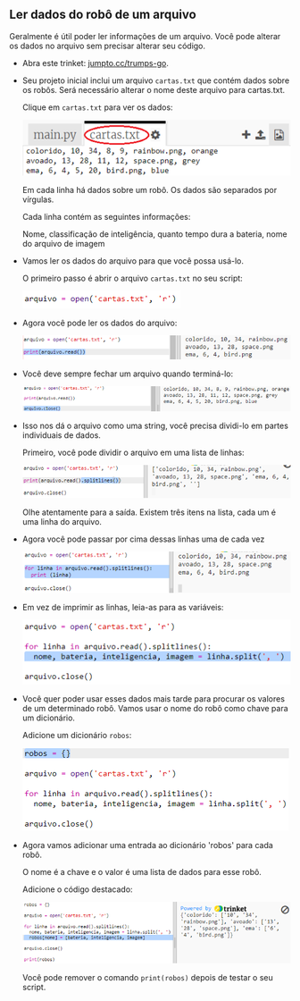 ## Ler dados do robô de um arquivo

Geralmente é útil poder ler informações de um arquivo. Você pode alterar os dados no arquivo sem precisar alterar seu código.

+ Abra este trinket: <a href="http://jumpto.cc/trumps-go" target="_blank">jumpto.cc/trumps-go</a>.

+ Seu projeto inicial inclui um arquivo `cartas.txt` que contém dados sobre os robôs. Será necessário alterar o nome deste arquivo para cartas.txt.
    
    Clique em `cartas.txt` para ver os dados:
    
    ![screenshot](images/robotrumps-cards.png)
    
    Em cada linha há dados sobre um robô. Os dados são separados por vírgulas.
    
    Cada linha contém as seguintes informações:
    
    Nome, classificação de inteligência, quanto tempo dura a bateria, nome do arquivo de imagem

+ Vamos ler os dados do arquivo para que você possa usá-lo.
    
    O primeiro passo é abrir o arquivo `cartas.txt` no seu script:
    
    ![screenshot](images/robotrumps-open.png)

+ Agora você pode ler os dados do arquivo:
    
    ![screenshot](images/robotrumps-read.png)

+ Você deve sempre fechar um arquivo quando terminá-lo:
    
    ![screenshot](images/robotrumps-close.png)

+ Isso nos dá o arquivo como uma string, você precisa dividi-lo em partes individuais de dados.
    
    Primeiro, você pode dividir o arquivo em uma lista de linhas:
    
    ![screenshot](images/robotrumps-lines.png)
    
    Olhe atentamente para a saída. Existem três itens na lista, cada um é uma linha do arquivo.

+ Agora você pode passar por cima dessas linhas uma de cada vez
    
    ![screenshot](images/robotrumps-loop.png)

+ Em vez de imprimir as linhas, leia-as para as variáveis:
    
    ![screenshot](images/robotrumps-variables.png)

+ Você quer poder usar esses dados mais tarde para procurar os valores de um determinado robô. Vamos usar o nome do robô como chave para um dicionário.
    
    Adicione um dicionário `robos`:
    
    ![screenshot](images/robotrumps-dict.png)

+ Agora vamos adicionar uma entrada ao dicionário 'robos' para cada robô.
    
    O nome é a chave e o valor é uma lista de dados para esse robô.
    
    Adicione o código destacado:
    
    ![screenshot](images/robotrumps-data.png)
    
    Você pode remover o comando `print(robos)` depois de testar o seu script.
